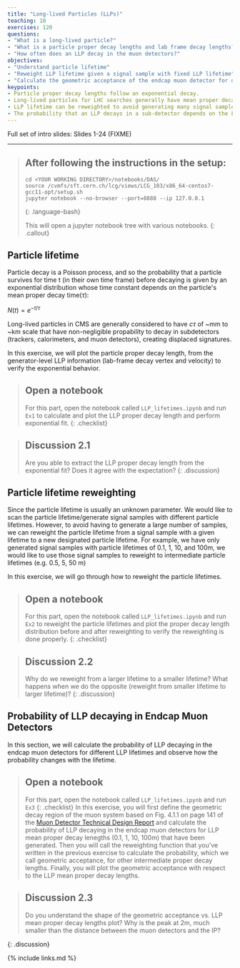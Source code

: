 ```yaml
---
title: "Long-lived Particles (LLPs)"
teaching: 10
exercises: 120
questions:
- "What is a long-lived particle?"
- "What is a particle proper decay lengths and lab frame decay lengths?"
- "How often does an LLP decay in the muon detectors?"
objectives:
- "Understand particle lifetime"
- "Reweight LLP lifetime given a signal sample with fixed LLP lifetime"
- "Calculate the geometric acceptance of the endcap muon detector for different LLP lifetimes"
keypoints:
- Particle proper decay lengths follow an exponential decay.
- Long-lived particles for LHC searches generally have mean proper decay lengths of ~mm to ~km scale that create displaced signatures in the sub-detectors
- LLP lifetime can be reweighted to avoid generating many signal samples with different LLP lifetimes
- The probability that an LLP decays in a sub-detector depends on the LLP mean proper decay lengths, so searches for LLPs with different sub-detectors (tracker, calorimeter, and muon detectors) provide complementary coverage to LLPs
---
```


Full set of intro slides: Slides 1-24 (FIXME)

---

> ## After following the instructions in the setup:
>
> ~~~
> cd <YOUR WORKING DIRECTORY>/notebooks/DAS/
> source /cvmfs/sft.cern.ch/lcg/views/LCG_103/x86_64-centos7-gcc11-opt/setup.sh
> jupyter notebook --no-browser --port=8888 --ip 127.0.0.1
> ~~~
> {: .language-bash}
>
> This will open a jupyter notebook tree with various notebooks. 
{: .callout}

## Particle lifetime

Particle decay is a Poisson process, and so the probability that a particle survives for time t (in their own time frame) before decaying is given by an exponential distribution whose time constant depends on the particle's mean proper decay time($\tau$):

$N(t) = e^{-t/\tau}$


Long-lived particles in CMS are generally considered to have $c\tau$ of ~mm to ~km scale that have non-negligible propability to decay in subdetectors (trackers, calorimeters, and muon detectors), creating displaced signatures.

In this exercise, we will plot the particle proper decay length, from the generator-level LLP information (lab-frame decay vertex and velocity) to verify the exponential behavior.

> ## Open a notebook
>
> For this part, open the notebook called `LLP_lifetimes.ipynb` and run `Ex1` to calculate and plot the LLP proper decay length and perform exponential fit.
{: .checklist}


> ## Discussion 2.1
>
> Are you able to extract the LLP proper decay length from the exponential fit? Does it agree with the expectation?
{: .discussion}

## Particle lifetime reweighting
Since the particle lifetime is usually an unknown parameter. We would like to scan the particle lifetime/generate signal samples with different particle lifetimes. However, to avoid having to generate a large number of samples, we can reweight the particle lifetime from a signal sample with a given lifetime to a new designated particle lifetime.
For example, we have only generated signal samples with particle lifetimes of 0.1, 1, 10, and 100m, we would like to use those signal samples to reweight to intermediate particle lifetimes (e.g. 0.5, 5, 50 m)

In this exercise, we will go through how to reweight the particle lifetimes.
> ## Open a notebook
>
> For this part, open the notebook called `LLP_lifetimes.ipynb` and run `Ex2` to reweight the particle lifetimes and plot the proper decay length distribution before and after reweighting to verify the reweighting is done properly.
{: .checklist}


> ## Discussion 2.2
>
> Why do we reweight from a larger lifetime to a smaller lifetime? What happens when we do the opposite (reweight from smaller lifetime to larger lifetime)?
{: .discussion}

## Probability of LLP decaying in Endcap Muon Detectors

In this section, we will calculate the probability of LLP decaying in the endcap muon detectors for different LLP lifetimes and observe how the probability changes with the lifetime.

> ## Open a notebook
>
> For this part, open the notebook called `LLP_lifetimes.ipynb` and run `Ex3` 
{: .checklist}
In this exercise, you will first define the geometric decay region of the muon system based on Fig. 4.1.1 on page 141 of the [Muon Detector Technical Design Report](https://cds.cern.ch/record/343814?ln=en) and calculate the probability of LLP decaying in the endcap muon detectors for LLP mean proper decay lenegths (0.1, 1, 10, 100m) that have been generated.
Then you will call the reweighting function that you've written in the previous exercise to calculate the probability, which we call geometric acceptance, for other intermediate proper decay lengths.
Finally, you will plot the geometric acceptance with respect to the LLP mean proper decay lengths.

> ## Discussion 2.3
> Do you understand the shape of the geometric acceptance vs. LLP mean proper decay lengths plot? Why is the peak at 2m, much smaller than the distance between the muon detectors and the IP?
> 
{: .discussion}

{% include links.md %}

